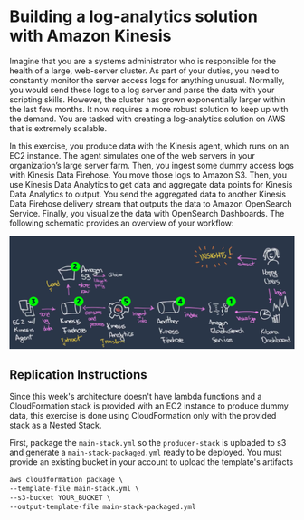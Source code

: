 # Building a log-analytics solution with Amazon Kinesis

Imagine that you are a systems administrator who is responsible for the health of a large, web-server cluster. As part of your duties, you need to constantly monitor the server access logs for anything unusual. Normally, you would send these logs to a log server and parse the data with your scripting skills. However, the cluster has grown exponentially larger within the last few months. It now requires a more robust solution to keep up with the demand. You are tasked with creating a log-analytics solution on AWS that is extremely scalable.

In this exercise, you produce data with the Kinesis agent, which runs on an EC2 instance. The agent simulates one of the web servers in your organization’s large server farm. Then, you ingest some dummy access logs with Kinesis Data Firehose. You move those logs to Amazon S3. Then, you use Kinesis Data Analytics to get data and aggregate data points for Kinesis Data Analytics to output. You send the aggregated data to another Kinesis Data Firehose delivery stream that outputs the data to Amazon OpenSearch Service. Finally, you visualize the data with OpenSearch Dashboards. The following schematic provides an overview of your workflow:

![Architecture Diagram](arch.png)

## Replication Instructions

Since this week's architecture doesn't have lambda functions and a CloudFormation stack is provided with an EC2 instance to produce dummy data, this exercise is done using CloudFormation only with the provided stack as a Nested Stack.

First, package the `main-stack.yml` so the `producer-stack` is uploaded to s3 and generate a  `main-stack-packaged.yml` ready to be deployed. You must provide an existing bucket in your account to upload the template's artifacts

```
aws cloudformation package \
--template-file main-stack.yml \
--s3-bucket YOUR_BUCKET \
--output-template-file main-stack-packaged.yml
```
